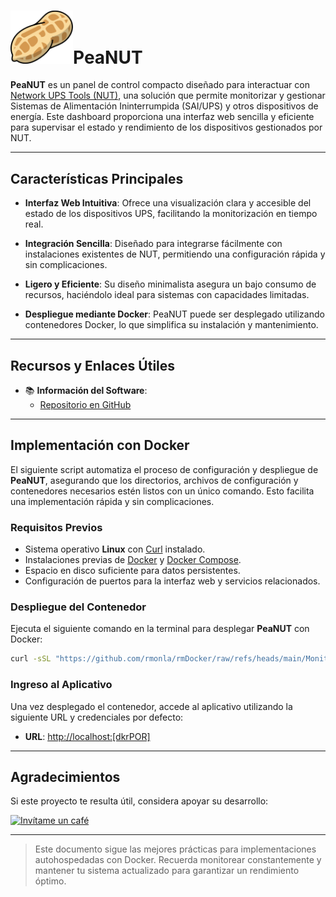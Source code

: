 <!--  
# Ricardo Monla (https://github.com/rmonla)
# PeaNUT - v250116-1733
-->

# <img src="https://raw.githubusercontent.com/Brandawg93/PeaNUT/main/src/app/icon.svg" alt="PeaNUT Logo" width="100"/>PeaNUT

**PeaNUT** es un panel de control compacto diseñado para interactuar con [Network UPS Tools (NUT)](https://networkupstools.org/), una solución que permite monitorizar y gestionar Sistemas de Alimentación Ininterrumpida (SAI/UPS) y otros dispositivos de energía. Este dashboard proporciona una interfaz web sencilla y eficiente para supervisar el estado y rendimiento de los dispositivos gestionados por NUT.

---

## Características Principales

- **Interfaz Web Intuitiva**: Ofrece una visualización clara y accesible del estado de los dispositivos UPS, facilitando la monitorización en tiempo real.

- **Integración Sencilla**: Diseñado para integrarse fácilmente con instalaciones existentes de NUT, permitiendo una configuración rápida y sin complicaciones.

- **Ligero y Eficiente**: Su diseño minimalista asegura un bajo consumo de recursos, haciéndolo ideal para sistemas con capacidades limitadas.

- **Despliegue mediante Docker**: PeaNUT puede ser desplegado utilizando contenedores Docker, lo que simplifica su instalación y mantenimiento.

---

## Recursos y Enlaces Útiles

- 📚 **Información del Software**:
  - [Repositorio en GitHub](https://github.com/Brandawg93/PeaNUT/)

---

## Implementación con Docker

El siguiente script automatiza el proceso de configuración y despliegue de **PeaNUT**, asegurando que los directorios, archivos de configuración y contenedores necesarios estén listos con un único comando. Esto facilita una implementación rápida y sin complicaciones.

### Requisitos Previos

- Sistema operativo **Linux** con [Curl](https://curl.se/) instalado.
- Instalaciones previas de [Docker](https://docs.docker.com/engine/install/) y [Docker Compose](https://docs.docker.com/compose/).
- Espacio en disco suficiente para datos persistentes.
- Configuración de puertos para la interfaz web y servicios relacionados.

### Despliegue del Contenedor

Ejecuta el siguiente comando en la terminal para desplegar **PeaNUT** con Docker:

```bash
curl -sSL "https://github.com/rmonla/rmDocker/raw/refs/heads/main/Monitores/PeaNUT/rmDkrUp-PeaNUT.sh" | bash

```

### Ingreso al Aplicativo

Una vez desplegado el contenedor, accede al aplicativo utilizando la siguiente URL y credenciales por defecto:

- **URL**: [http://localhost:[dkrPOR]](http://localhost:[dkrPOR])
---

## Agradecimientos

Si este proyecto te resulta útil, considera apoyar su desarrollo:

[![Invítame un café](https://img.shields.io/badge/Invítame%20un%20café-%23FFDD00?style=for-the-badge&logo=buymeacoffee&logoColor=white)](https://bit.ly/4hcukTf)

---

> Este documento sigue las mejores prácticas para implementaciones autohospedadas con Docker. Recuerda monitorear constantemente y mantener tu sistema actualizado para garantizar un rendimiento óptimo.
